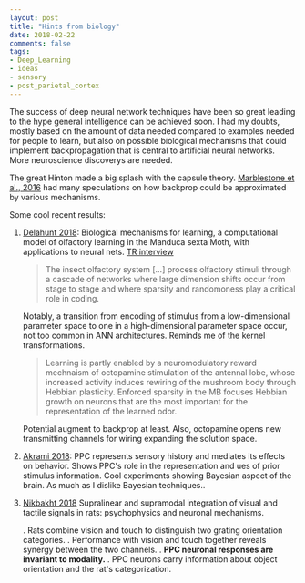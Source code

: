 ```yaml
---
layout: post
title: "Hints from biology"
date: 2018-02-22
comments: false
tags:
- Deep_Learning
- ideas
- sensory
- post_parietal_cortex
---
```


The success of deep neural network techniques have been so great leading to the hype general intelligence can be achieved soon. I had my doubts, mostly based on the amount of data needed compared to examples needed for people to learn, but also on possible biological mechanisms that could implement backpropagation that is central to artificial neural networks. More neuroscience discoverys are needed.

The great Hinton made a big splash with the capsule theory. [Marblestone et al., 2016](https://www.frontiersin.org/articles/10.3389/fncom.2016.00094/full) had many speculations on how backprop could be approximated by various mechanisms.

Some cool recent results:

1. [Delahunt 2018](https://arxiv.org/abs/1802.02678): Biological mechanisms for learning, a computational model of olfactory learning in the Manduca sexta Moth, with applications to neural nets. [TR interview](https://www.technologyreview.com/s/610278/why-even-a-moths-brain-is-smarter-than-an-ai/)

    > The insect olfactory system [...] process olfactory stimuli through a cascade of networks where large dimension shifts occur from stage to stage and where sparsity and randomoness play a critical role in coding.

    Notably, a transition from encoding of stimulus from a low-dimensional parameter space to one in a high-dimensional parameter space occur, not too common in ANN architectures. Reminds me of the kernel transformations.

    > Learning is partly enabled by a neuromodulatory reward mechnaism of octopamine stimulation of the antennal lobe, whose increased activity induces rewiring of the mushroom body through Hebbian plasticity. Enforced sparsity in the MB focuses Hebbian growth on neurons that are the most important for the representation of the learned odor.

    Potential augment to backprop at least. Also, octopamine opens new transmitting channels for wiring expanding the solution space.

2. [Akrami 2018](https://www.nature.com/articles/nature25510): PPC represents sensory history and mediates its effects on behavior. Shows PPC's role in the representation and ues of prior stimulus information. Cool experiments showing Bayesian aspect of the brain. As much as I dislike Bayesian techniques..

3. [Nikbakht 2018](https://www.sciencedirect.com/science/article/pii/S0896627318300060?via%3Dihub#fig5) Supralinear and supramodal integration of visual and tactile signals in rats: psychophysics and neuronal mechanisms.

    . Rats combine vision and touch to distinguish two grating orientation categories.
    . Performance with vision and touch together reveals synergy between the two channels.
    . **PPC neuronal responses are invariant to modality.**
    . PPC neurons carry information about object orientation and the rat's categorization.

    
